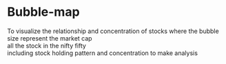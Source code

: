 # Bubble-map
To visualize the relationship and concentration of stocks
where the bubble size represent the market cap
<br>
all the stock in the nifty  fifty <br>
including   stock holding pattern and concentration to make analysis
